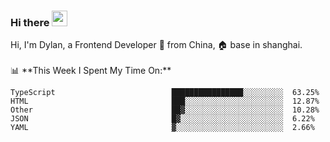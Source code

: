 ### Hi there <img src="https://media.giphy.com/media/hvRJCLFzcasrR4ia7z/giphy.gif" width="25px">

<!-- ![visitors](https://visitor-badge.glitch.me/badge?page_id=dislfyer.dislfyer) --!>

Hi, I'm Dylan, a Frontend Developer 🚀 from China, 🏠 base in shanghai.
<br/>
<br/>

📊 **This Week I Spent My Time On:**


<!--START_SECTION:waka-->

```text
TypeScript                          ████████████████░░░░░░░░░  63.25%
HTML                                ███░░░░░░░░░░░░░░░░░░░░░░  12.87%
Other                               ██▓░░░░░░░░░░░░░░░░░░░░░░  10.28%
JSON                                █▓░░░░░░░░░░░░░░░░░░░░░░░  6.22%
YAML                                ▓░░░░░░░░░░░░░░░░░░░░░░░░  2.66%
```

<!--END_SECTION:waka-->

<!--
**About Me:**
 -->
